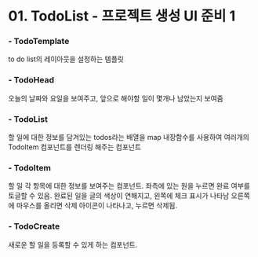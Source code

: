 # 01. TodoList - 프로젝트 생성 UI 준비 1

### - TodoTemplate

to do list의 레이아웃을 설정하는 템플릿

### - TodoHead

오늘의 날짜와 요일을 보여주고, 앞으로 해야할 일이 몇개나 남았는지 보여줌

### - TodoList

할 일에 대한 정보를 담겨있는 todos라는 배열을 map 내장함수를 사용하여 여러개의 TodoItem 컴포넌트를 렌더링 해주는 컴포넌트

### - TodoItem

할 일 각 항목에 대한 정보를 보여주는 컴포넌트.
좌측에 있는 원을 누르면 완료 여부를 토글할 수 있음.
완료된 일을 글의 색상이 연해지고, 왼쪽에 체크 표시가 나타남
오른쪽에 마우스를 올리면 삭제 아이콘이 나타나고, 누르면 삭제됨.

### - TodoCreate

새로운 할 일을 등록할 수 있게 하는 컴포넌트.

